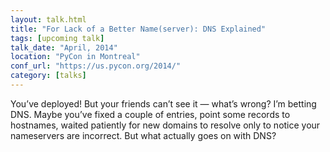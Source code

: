 ```yaml
---
layout: talk.html
title: "For Lack of a Better Name(server): DNS Explained"
tags: [upcoming talk]
talk_date: "April, 2014"
location: "PyCon in Montreal"
conf_url: "https://us.pycon.org/2014/"
category: [talks]
---
```


You’ve deployed! But your friends can’t see it — what’s wrong? I’m betting DNS. Maybe you’ve fixed a couple of entries, point some records to hostnames, waited patiently for new domains to resolve only to notice your nameservers are incorrect. But what actually goes on with DNS?  